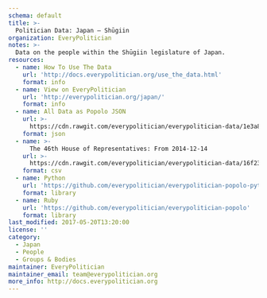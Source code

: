 ```yaml
---
schema: default
title: >-
  Politician Data: Japan — Shūgiin
organization: EveryPolitician
notes: >-
  Data on the people within the Shūgiin legislature of Japan.
resources:
  - name: How To Use The Data
    url: 'http://docs.everypolitician.org/use_the_data.html'
    format: info
  - name: View on EveryPolitician
    url: 'http://everypolitician.org/japan/'
    format: info
  - name: All Data as Popolo JSON
    url: >-
      https://cdn.rawgit.com/everypolitician/everypolitician-data/1e3a8d17d42beb1735b53427a6c4da93c49781a0/data/Japan/House_of_Representatives/ep-popolo-v1.0.json
    format: json
  - name: >-
      The 46th House of Representatives: From 2014-12-14
    url: >-
      https://cdn.rawgit.com/everypolitician/everypolitician-data/16f2312078ac9901890582f0fcc70d32390fa2c9/data/Japan/House_of_Representatives/term-46.csv
    format: csv
  - name: Python
    url: 'https://github.com/everypolitician/everypolitician-popolo-python'
    format: library
  - name: Ruby
    url: 'https://github.com/everypolitician/everypolitician-popolo'
    format: library
last_modified: 2017-05-20T13:20:00
license: ''
category:
  - Japan
  - People
  - Groups & Bodies
maintainer: EveryPolitician
maintainer_email: team@everypolitician.org
more_info: http://docs.everypolitician.org
---
```

